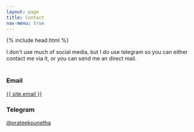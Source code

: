 ```yaml
---
layout: page
title: Contact
nav-menu: true
---
```


{% include head.html %}

<!-- Contact -->
<section id="contact">
  <div class="inner">
    <section>
    I don't use much of social media, but I do use telegram so you can either contact me via it, or you can send me an direct mail.<br/><br/>
    </section>
    <section class="split">
      <section>
        <div class="contact-method">
          <span class="icon alt fa-envelope"></span>
          <h3>Email</h3>
          <a href="mailto:{{ site.email }}">{{ site.email }}</a>
        </div>
      </section>
      <section>
        <div class="contact-method">
          <span class="icon alt fa-telegram"></span>
          <h3>Telegram</h3>
          <a href ="{{site.telegram_url}}">@prateekpunetha</a>
        </div>
      </section>

